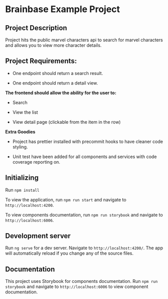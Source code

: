 # Brainbase Example Project

## Project Description

Project hits the public marvel characters api to search for marvel characters and allows you to view more character details.

## Project Requirements:
 
* One endpoint should return a search result.

* One endpoint should return a detail view.

**The frontend should allow the ability for the user to:**

* Search

* View the list

* View detail page (clickable from the item in the row)

**Extra Goodies**

* Project has prettier installed with precommit hooks to have cleaner code styling.

* Unit test have been added for all components and services with code coverage reporting on.
  

## Initializing

Run `npm install`

To view the application, run `npm run start` and navigate to `http://localhost:4200`.

To view components documentation, run `npm run storybook` and navigate to `http://localhost:6006`.


## Development server

Run `ng serve` for a dev server. Navigate to `http://localhost:4200/`. The app will automatically reload if you change any of the source files.

## Documentation  

This project uses Storybook for components documentation. Run `npm run storybook` and navigate to `http://localhost:6006` to view component documentation.